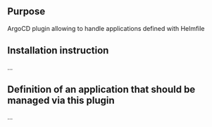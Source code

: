 ## Purpose

ArgoCD plugin allowing to handle applications defined with Helmfile

## Installation instruction

...

## Definition of an application that should be managed via this plugin

...
